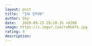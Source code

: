 ```yaml
---
layout: post
title:  "I씨 인터뷰"
author: Sky
date:   2020-09-15 20:20:35 +0200
image: https://i.imgur.com/roRk6fk.jpg
rating: 4
description: 
---
```


